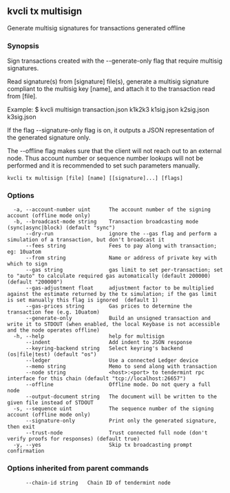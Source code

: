 <!--
title: multisign
-->
## kvcli tx multisign

Generate multisig signatures for transactions generated offline

### Synopsis

Sign transactions created with the --generate-only flag that require multisig signatures.

Read signature(s) from [signature] file(s), generate a multisig signature compliant to the
multisig key [name], and attach it to the transaction read from [file].

Example:
$ kvcli multisign transaction.json k1k2k3 k1sig.json k2sig.json k3sig.json

If the flag --signature-only flag is on, it outputs a JSON representation
of the generated signature only.

The --offline flag makes sure that the client will not reach out to an external node.
Thus account number or sequence number lookups will not be performed and it is
recommended to set such parameters manually.

```
kvcli tx multisign [file] [name] [[signature]...] [flags]
```

### Options

```
  -a, --account-number uint      The account number of the signing account (offline mode only)
  -b, --broadcast-mode string    Transaction broadcasting mode (sync|async|block) (default "sync")
      --dry-run                  ignore the --gas flag and perform a simulation of a transaction, but don't broadcast it
      --fees string              Fees to pay along with transaction; eg: 10uatom
      --from string              Name or address of private key with which to sign
      --gas string               gas limit to set per-transaction; set to "auto" to calculate required gas automatically (default 200000) (default "200000")
      --gas-adjustment float     adjustment factor to be multiplied against the estimate returned by the tx simulation; if the gas limit is set manually this flag is ignored  (default 1)
      --gas-prices string        Gas prices to determine the transaction fee (e.g. 10uatom)
      --generate-only            Build an unsigned transaction and write it to STDOUT (when enabled, the local Keybase is not accessible and the node operates offline)
  -h, --help                     help for multisign
      --indent                   Add indent to JSON response
      --keyring-backend string   Select keyring's backend (os|file|test) (default "os")
      --ledger                   Use a connected Ledger device
      --memo string              Memo to send along with transaction
      --node string              <host>:<port> to tendermint rpc interface for this chain (default "tcp://localhost:26657")
      --offline                  Offline mode. Do not query a full node
      --output-document string   The document will be written to the given file instead of STDOUT
  -s, --sequence uint            The sequence number of the signing account (offline mode only)
      --signature-only           Print only the generated signature, then exit
      --trust-node               Trust connected full node (don't verify proofs for responses) (default true)
  -y, --yes                      Skip tx broadcasting prompt confirmation
```

### Options inherited from parent commands

```
      --chain-id string   Chain ID of tendermint node
```

